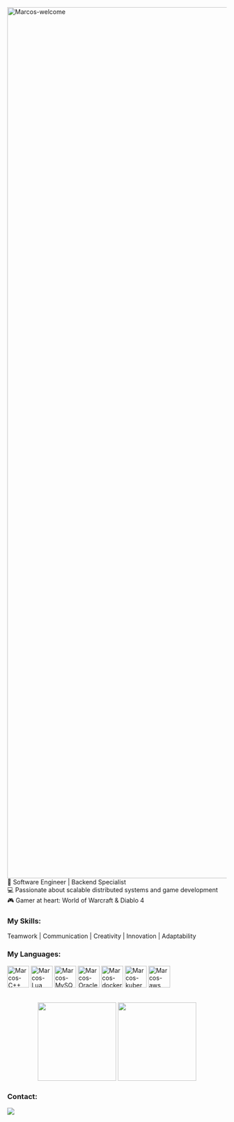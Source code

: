 <img title="Marcos-welcome" src="https://github.com/marcoscunhaa/animation.svg/blob/master/readme.svg" alt="Marcos-welcome" align="center" height="" width="2000">

<div styleisplay: inline_block">
🧠 Software Engineer | Backend Specialist</br>
💻 Passionate about scalable distributed systems and game development</br>
🎮 Gamer at heart: World of Warcraft & Diablo 4

<h3>My Skills:</h3>
<div style="display: inline_block">
<p>Teamwork | Communication | Creativity | Innovation | Adaptability </p>

<h3>My Languages:</h3>
<div style="display: inline_block">
    <img align="center" alt="Marcos-C++" height="50" width="50" src="https://cdn.jsdelivr.net/gh/devicons/devicon@latest/icons/cplusplus/cplusplus-original.svg">    
    <img align="center" alt="Marcos-Lua" height="50" width="50" src="https://cdn.jsdelivr.net/gh/devicons/devicon@latest/icons/lua/lua-original.svg">
    <img align="center" alt="Marcos-MySQL" height="50" width="50" src="https://cdn.jsdelivr.net/gh/devicons/devicon@latest/icons/mysql/mysql-original.svg">
    <img align="center" alt="Marcos-Oracle" height="50" width="50" src="https://cdn.jsdelivr.net/gh/devicons/devicon@latest/icons/oracle/oracle-original.svg">
    <img align="center" alt="Marcos-docker" height="50" width="50" src="https://cdn.jsdelivr.net/gh/devicons/devicon@latest/icons/docker/docker-original-wordmark.svg">
    <img align="center" alt="Marcos-kubernetes" height="50" width="50" src="https://cdn.jsdelivr.net/gh/devicons/devicon@latest/icons/kubernetes/kubernetes-original-wordmark.svg">
    <img align="center" alt="Marcos-aws" height="50" width="50" src="https://cdn.jsdelivr.net/gh/devicons/devicon@latest/icons/amazonwebservices/amazonwebservices-original-wordmark.svg">

</div>
</br></br>

<div align="center">
  <img height="180em" src="https://github-readme-stats.vercel.app/api?username=marcoscunhaa&show_icons=true&theme=dracula&include_all_commits=true&count_private=true"/>
  <img height="180em" src="https://github-readme-stats.vercel.app/api/top-langs/?username=marcoscunhaa&layout=compact&langs_count=7&theme=dracula"/>
</div>

<div>
    <h3 style="text-align: left;">Contact:</h3>
    <a href="https://www.linkedin.com/in/marcoscunhaa/" target="_blank"><img src="https://img.shields.io/badge/-LinkedIn-%230077B5?style=for-the-badge&logo=linkedin&logoColor=white" target="_blank"></a>
</div>


